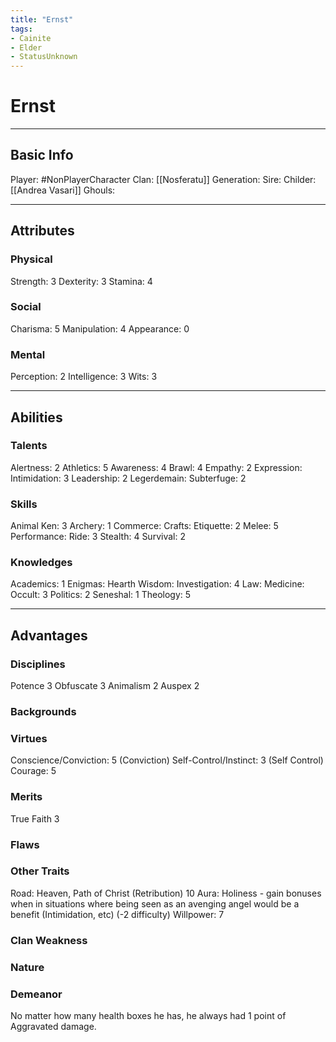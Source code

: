 ```yaml
---
title: "Ernst"
tags:
- Cainite
- Elder
- StatusUnknown
---
```


# Ernst
---
## Basic Info
Player: #NonPlayerCharacter
Clan: [[Nosferatu]]
Generation:
Sire:
Childer: [[Andrea Vasari]]
Ghouls:

---

## Attributes
### Physical
Strength: 3
Dexterity: 3
Stamina: 4

### Social
Charisma: 5
Manipulation: 4
Appearance: 0

### Mental
Perception: 2
Intelligence: 3
Wits: 3

---

## Abilities
### Talents
Alertness: 2
Athletics: 5
Awareness: 4
Brawl: 4
Empathy: 2
Expression:
Intimidation: 3
Leadership: 2
Legerdemain:
Subterfuge: 2

### Skills
Animal Ken: 3
Archery: 1
Commerce:
Crafts:
Etiquette: 2
Melee: 5
Performance:
Ride: 3
Stealth: 4
Survival: 2

### Knowledges
Academics: 1
Enigmas:
Hearth Wisdom:
Investigation: 4
Law:
Medicine:
Occult: 3
Politics: 2
Seneshal: 1
Theology: 5

---

## Advantages
### Disciplines
Potence 3
Obfuscate 3
Animalism 2
Auspex 2


### Backgrounds



### Virtues
Conscience/Conviction: 5 (Conviction)
Self-Control/Instinct: 3 (Self Control)
Courage: 5

### Merits
True Faith 3

### Flaws

### Other Traits
Road: Heaven, Path of Christ (Retribution) 10
Aura: Holiness - gain bonuses when in situations where being seen as an avenging angel would be a benefit (Intimidation, etc) (-2 difficulty)
Willpower: 7

### Clan Weakness

### Nature

### Demeanor

No matter how many health boxes he has, he always had 1 point of Aggravated damage.